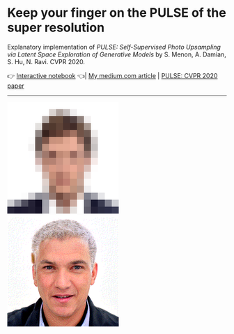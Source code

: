 # Keep your finger on the PULSE of the super resolution
Explanatory implementation of _PULSE: Self-Supervised Photo Upsampling via Latent Space Exploration of Generative Models_ by S. Menon, A. Damian, S. Hu, N. Ravi.
CVPR 2020.

👉 [Interactive notebook](https://github.com/kainoj/keep-pulse/blob/master/pulse.ipynb) 👈|
[My medium.com article](https://medium.com/@joniak/keep-your-finger-on-the-pulse-of-the-super-resolution-5201a855e1a0) |
[PULSE: CVPR 2020 paper](https://openaccess.thecvf.com/content_CVPR_2020/papers/Menon_PULSE_Self-Supervised_Photo_Upsampling_via_Latent_Space_Exploration_of_Generative_CVPR_2020_paper.pdf)

---

![A selfie of mine](img/selfie-big.png)
![Generated](img/out.gif)

